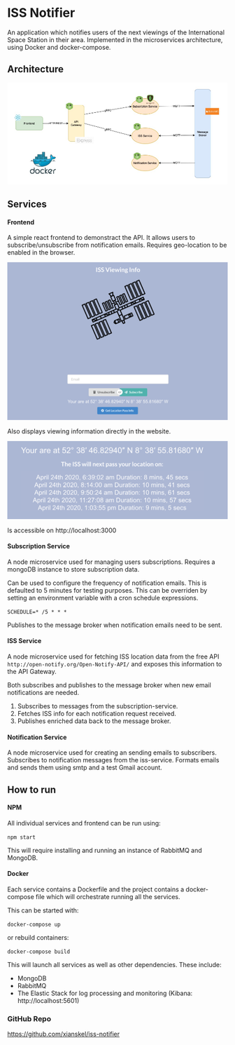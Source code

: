 # ISS Notifier

An application which notifies users of the next viewings of the International Space Station in their area. Implemented in the microservices architecture, using Docker and docker-compose.

## Architecture

![](images/iss-architecture.jpg)

## Services

#### Frontend

A simple react frontend to demonstract the API. It allows users to subscribe/unsubscribe from notification emails. Requires geo-location to be enabled in the browser.

![](images/frontend-1.png)

Also displays viewing information directly in the website.

![](images/frontend-2.png)

Is accessible on http://localhost:3000

#### Subscription Service

A node microservice used for managing users subscriptions.
Requires a mongoDB instance to store subscription data.

Can be used to configure the frequency of notification emails. This is defaulted to 5 minutes for testing purposes. This can be overriden by setting an environment variable with a cron schedule expressions.

`SCHEDULE=* /5 * * *`

Publishes to the message broker when notification emails need to be sent.

#### ISS Service

A node microservice used for fetching ISS location data from the free API `http://open-notify.org/Open-Notify-API/` and exposes this information to the API Gateway.

Both subscribes and publishes to the message broker when new email notifications are needed.

1. Subscribes to messages from the subscription-service.
2. Fetches ISS info for each notification request received.
3. Publishes enriched data back to the message broker.

#### Notification Service

A node microservice used for creating an sending emails to subscribers.
Subscribes to notification messages from the iss-service.
Formats emails and sends them using smtp and a test Gmail account.

## How to run

#### NPM

All individual services and frontend can be run using:

`npm start`

This will require installing and running an instance of RabbitMQ and MongoDB.

#### Docker

Each service contains a Dockerfile and the project contains a docker-compose file which will orchestrate running all the services.

This can be started with:

`docker-compose up`

or rebuild containers:

`docker-compose build`

This will launch all services as well as other dependencies. These include:

- MongoDB
- RabbitMQ
- The Elastic Stack for log processing and monitoring (Kibana: http://localhost:5601)

### GitHub Repo

https://github.com/xianskel/iss-notifier
